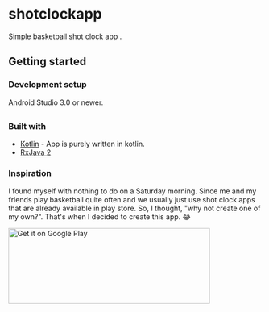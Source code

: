 # shotclockapp
Simple basketball shot clock app .

## Getting started
### Development setup
Android Studio 3.0 or newer.

##
### Built with
* [Kotlin](https://kotlinlang.org/) - App is purely written in kotlin.
* [RxJava 2](https://github.com/ReactiveX/RxJava)

### Inspiration
I found myself with nothing to do on a Saturday morning. Since me and my friends play basketball quite often and we usually just use shot clock apps that are already available in play store. So, I thought, "why not create one of my own?". That's when I decided to create this app. :joy:

<a href='https://play.google.com/store/apps/details?id=jermaine.shotclockapp&pcampaignid=MKT-Other-global-all-co-prtnr-py-PartBadge-Mar2515-1'><img alt='Get it on Google Play' src='https://play.google.com/intl/en_us/badges/images/generic/en_badge_web_generic.png' height=150 width=400/></a>
